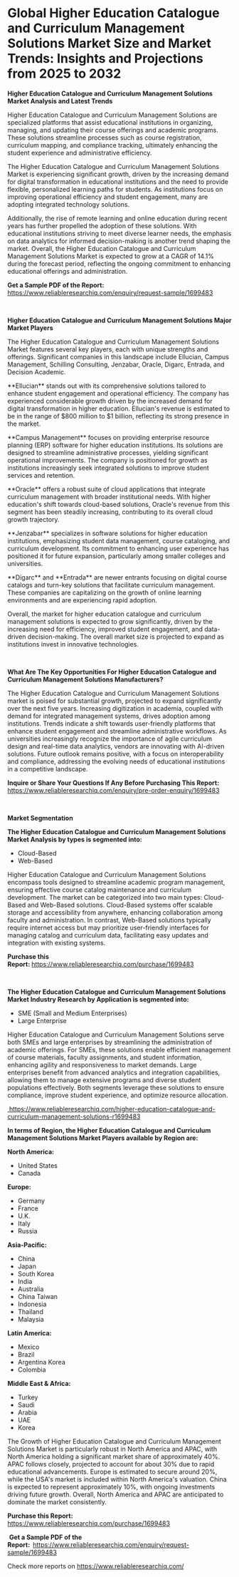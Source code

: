 <p><h1>Global Higher Education Catalogue and Curriculum Management Solutions Market Size and Market Trends: Insights and Projections from 2025 to 2032</h1></p><p><strong>Higher Education Catalogue and Curriculum Management Solutions Market Analysis and Latest Trends</strong></p>
<p><p>Higher Education Catalogue and Curriculum Management Solutions are specialized platforms that assist educational institutions in organizing, managing, and updating their course offerings and academic programs. These solutions streamline processes such as course registration, curriculum mapping, and compliance tracking, ultimately enhancing the student experience and administrative efficiency.</p><p>The Higher Education Catalogue and Curriculum Management Solutions Market is experiencing significant growth, driven by the increasing demand for digital transformation in educational institutions and the need to provide flexible, personalized learning paths for students. As institutions focus on improving operational efficiency and student engagement, many are adopting integrated technology solutions. </p><p>Additionally, the rise of remote learning and online education during recent years has further propelled the adoption of these solutions. With educational institutions striving to meet diverse learner needs, the emphasis on data analytics for informed decision-making is another trend shaping the market. Overall, the Higher Education Catalogue and Curriculum Management Solutions Market is expected to grow at a CAGR of 14.1% during the forecast period, reflecting the ongoing commitment to enhancing educational offerings and administration.</p></p>
<p><strong>Get a Sample PDF of the Report:&nbsp;</strong> <a href="https://www.reliableresearchiq.com/enquiry/request-sample/1699483?utm_campaign=104&utm_medium=2&utm_source=Github&utm_content=ia&utm_term=09012025&utm_id=higher-education-catalogue-and-curriculum-management-solutions">https://www.reliableresearchiq.com/enquiry/request-sample/1699483</a></p>
<p>&nbsp;</p>
<p><strong>Higher Education Catalogue and Curriculum Management Solutions Major Market Players</strong></p>
<p><p>The Higher Education Catalogue and Curriculum Management Solutions Market features several key players, each with unique strengths and offerings. Significant companies in this landscape include Ellucian, Campus Management, Schilling Consulting, Jenzabar, Oracle, Digarc, Entrada, and Decision Academic.</p><p>**Ellucian** stands out with its comprehensive solutions tailored to enhance student engagement and operational efficiency. The company has experienced considerable growth driven by the increased demand for digital transformation in higher education. Ellucian's revenue is estimated to be in the range of $800 million to $1 billion, reflecting its strong presence in the market.</p><p>**Campus Management** focuses on providing enterprise resource planning (ERP) software for higher education institutions. Its solutions are designed to streamline administrative processes, yielding significant operational improvements. The company is positioned for growth as institutions increasingly seek integrated solutions to improve student services and retention.</p><p>**Oracle** offers a robust suite of cloud applications that integrate curriculum management with broader institutional needs. With higher education's shift towards cloud-based solutions, Oracle's revenue from this segment has been steadily increasing, contributing to its overall cloud growth trajectory.</p><p>**Jenzabar** specializes in software solutions for higher education institutions, emphasizing student data management, course cataloging, and curriculum development. Its commitment to enhancing user experience has positioned it for future expansion, particularly among smaller colleges and universities.</p><p>**Digarc** and **Entrada** are newer entrants focusing on digital course catalogs and turn-key solutions that facilitate curriculum management. These companies are capitalizing on the growth of online learning environments and are experiencing rapid adoption.</p><p>Overall, the market for higher education catalogue and curriculum management solutions is expected to grow significantly, driven by the increasing need for efficiency, improved student engagement, and data-driven decision-making. The overall market size is projected to expand as institutions invest in innovative technologies.</p></p>
<p>&nbsp;</p>
<p><strong>What Are The Key Opportunities For Higher Education Catalogue and Curriculum Management Solutions Manufacturers?</strong></p>
<p><p>The Higher Education Catalogue and Curriculum Management Solutions market is poised for substantial growth, projected to expand significantly over the next five years. Increasing digitization in academia, coupled with demand for integrated management systems, drives adoption among institutions. Trends indicate a shift towards user-friendly platforms that enhance student engagement and streamline administrative workflows. As universities increasingly recognize the importance of agile curriculum design and real-time data analytics, vendors are innovating with AI-driven solutions. Future outlook remains positive, with a focus on interoperability and compliance, addressing the evolving needs of educational institutions in a competitive landscape.</p></p>
<p><strong>Inquire or Share Your Questions If Any Before Purchasing This Report:</strong> <a href="https://www.reliableresearchiq.com/enquiry/pre-order-enquiry/1699483?utm_campaign=104&utm_medium=2&utm_source=Github&utm_content=ia&utm_term=09012025&utm_id=higher-education-catalogue-and-curriculum-management-solutions">https://www.reliableresearchiq.com/enquiry/pre-order-enquiry/1699483</a></p>
<p>&nbsp;</p>
<p><strong>Market Segmentation</strong></p>
<p><strong>The Higher Education Catalogue and Curriculum Management Solutions Market Analysis by types is segmented into:</strong></p>
<p><ul><li>Cloud-Based</li><li>Web-Based</li></ul></p>
<p><p>Higher Education Catalogue and Curriculum Management Solutions encompass tools designed to streamline academic program management, ensuring effective course catalog maintenance and curriculum development. The market can be categorized into two main types: Cloud-Based and Web-Based solutions. Cloud-Based systems offer scalable storage and accessibility from anywhere, enhancing collaboration among faculty and administration. In contrast, Web-Based solutions typically require internet access but may prioritize user-friendly interfaces for managing catalog and curriculum data, facilitating easy updates and integration with existing systems.</p></p>
<p><strong>Purchase this Report:&nbsp;</strong><a href="https://www.reliableresearchiq.com/purchase/1699483?utm_campaign=104&utm_medium=2&utm_source=Github&utm_content=ia&utm_term=09012025&utm_id=higher-education-catalogue-and-curriculum-management-solutions">https://www.reliableresearchiq.com/purchase/1699483</a></p>
<p>&nbsp;</p>
<p><strong>The Higher Education Catalogue and Curriculum Management Solutions Market Industry Research by Application is segmented into:</strong></p>
<p><ul><li>SME (Small and Medium Enterprises)</li><li>Large Enterprise</li></ul></p>
<p><p>Higher Education Catalogue and Curriculum Management Solutions serve both SMEs and large enterprises by streamlining the administration of academic offerings. For SMEs, these solutions enable efficient management of course materials, faculty assignments, and student information, enhancing agility and responsiveness to market demands. Large enterprises benefit from advanced analytics and integration capabilities, allowing them to manage extensive programs and diverse student populations effectively. Both segments leverage these solutions to ensure compliance, improve student experience, and optimize resource allocation.</p></p>
<p><a href="https://www.reliableresearchiq.com/higher-education-catalogue-and-curriculum-management-solutions-r1699483?utm_campaign=104&utm_medium=2&utm_source=Github&utm_content=ia&utm_term=09012025&utm_id=higher-education-catalogue-and-curriculum-management-solutions">&nbsp;https://www.reliableresearchiq.com/higher-education-catalogue-and-curriculum-management-solutions-r1699483</a></p>
<p><strong>In terms of Region, the Higher Education Catalogue and Curriculum Management Solutions Market Players available by Region are:</strong></p>
<p>
    <p> <strong> North America: </strong>
        <ul>
            <li>United States</li>
            <li>Canada</li>
        </ul>
        </p> 
    <p> <strong> Europe: </strong>
        <ul>
            <li>Germany</li>
            <li>France</li>
            <li>U.K.</li>
            <li>Italy</li>
            <li>Russia</li>
        </ul>
        </p> 
    <p> <strong> Asia-Pacific: </strong>
        <ul>
            <li>China</li>
            <li>Japan</li>
            <li>South Korea</li>
            <li>India</li>
            <li>Australia</li>
            <li>China Taiwan</li>
            <li>Indonesia</li>
            <li>Thailand</li>
            <li>Malaysia</li>
        </ul>
        </p> 
    <p> <strong> Latin America: </strong>
        <ul>
            <li>Mexico</li>
            <li>Brazil</li>
            <li>Argentina Korea</li>
            <li>Colombia</li>
        </ul>
        </p> 
    <p> <strong> Middle East & Africa: </strong>
        <ul>
            <li>Turkey</li>
            <li>Saudi</li>
            <li>Arabia</li>
            <li>UAE</li>
            <li>Korea</li>
        </ul>
    </p>
    </p>
<p><p>The Growth of Higher Education Catalogue and Curriculum Management Solutions Market is particularly robust in North America and APAC, with North America holding a significant market share of approximately 40%. APAC follows closely, projected to account for about 30% due to rapid educational advancements. Europe is estimated to secure around 20%, while the USA's market is included within North America's valuation. China is expected to represent approximately 10%, with ongoing investments driving future growth. Overall, North America and APAC are anticipated to dominate the market consistently.</p></p>
<p><strong>Purchase this Report: </strong><a href="https://www.reliableresearchiq.com/purchase/1699483?utm_campaign=104&utm_medium=2&utm_source=Github&utm_content=ia&utm_term=09012025&utm_id=higher-education-catalogue-and-curriculum-management-solutions">https://www.reliableresearchiq.com/purchase/1699483</a></p>
<p>&nbsp;<strong>Get a Sample PDF of the Report:&nbsp;&nbsp;</strong><a href="https://www.reliableresearchiq.com/enquiry/request-sample/1699483?utm_campaign=104&utm_medium=2&utm_source=Github&utm_content=ia&utm_term=09012025&utm_id=higher-education-catalogue-and-curriculum-management-solutions">https://www.reliableresearchiq.com/enquiry/request-sample/1699483</a></p>
<p><strong></strong></p>
<p>Check more reports on <a href="https://www.reliableresearchiq.com/?utm_campaign=104&utm_medium=2&utm_source=Github&utm_content=ia&utm_term=09012025&utm_id=higher-education-catalogue-and-curriculum-management-solutions">https://www.reliableresearchiq.com/</a></p>